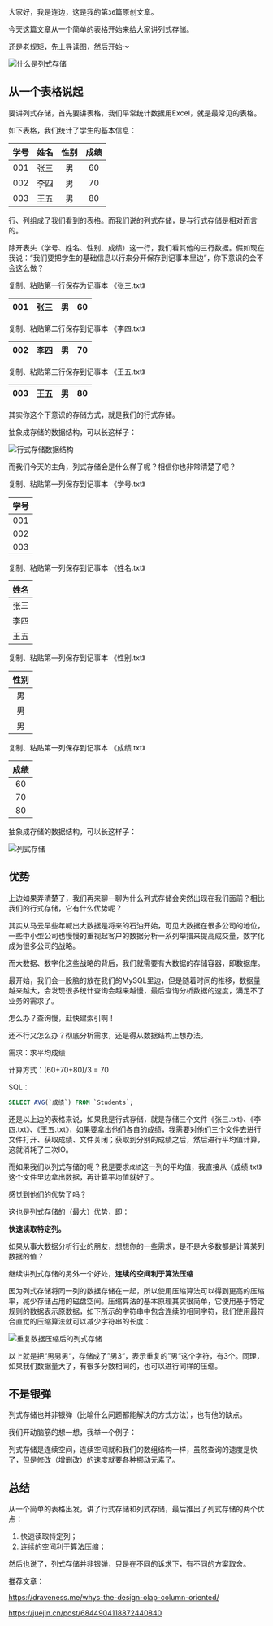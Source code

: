 大家好，我是连边，这是我的第`36`篇原创文章。

今天这篇文章从一个简单的表格开始来给大家讲列式存储。

还是老规矩，先上导读图，然后开始～

![什么是列式存储](http://mkstatic.lianbian.net/202203032332940.png)



## 从一个表格说起

要讲列式存储，首先要讲表格，我们平常统计数据用Excel，就是最常见的表格。

如下表格，我们统计了学生的基本信息：

| 学号 | 姓名 | 性别 | 成绩 |
| :--: | :--: | :--: | :--: |
| 001  | 张三 |  男  |  60  |
| 002  | 李四 |  男  |  70  |
| 003  | 王五 |  男  |  80  |

行、列组成了我们看到的表格。而我们说的列式存储，是与行式存储是相对而言的。

除开表头（学号、姓名、性别、成绩）这一行，我们看其他的三行数据。假如现在我说：“我们要把学生的基础信息以行来分开保存到记事本里边”，你下意识的会不会这么做？



复制、粘贴第一行保存为记事本 《张三.txt》

| 001  | 张三 |  男  |  60  |
| :--: | :--: | :--: | :--: |



复制、粘贴第二行保存到记事本 《李四.txt》

| 002  | 李四 |  男  |  70  |
| :--: | :--: | :--: | :--: |



复制、粘贴第三行保存到记事本 《王五.txt》

| 003  | 王五 |  男  |  80  |
| :--: | :--: | :--: | :--: |



其实你这个下意识的存储方式，就是我们的行式存储。

抽象成存储的数据结构，可以长这样子：

![行式存储数据结构](http://mkstatic.lianbian.net/202203032308971.png)



而我们今天的主角，列式存储会是什么样子呢？相信你也非常清楚了吧？

复制、粘贴第一列保存到记事本 《学号.txt》

| 学号 |
| :--: |
| 001  |
| 002  |
| 003  |



复制、粘贴第一列保存到记事本 《姓名.txt》

| 姓名 |
| :--: |
| 张三 |
| 李四 |
| 王五 |



复制、粘贴第一列保存到记事本 《性别.txt》

| 性别 |
| :--: |
|  男  |
|  男  |
|  男  |



复制、粘贴第一列保存到记事本 《成绩.txt》

| 成绩 |
| :--: |
|  60  |
|  70  |
|  80  |

抽象成存储的数据结构，可以长这样子：

![列式存储](http://mkstatic.lianbian.net/202203032305135.png)

## 优势

上边如果弄清楚了，我们再来聊一聊为什么列式存储会突然出现在我们面前？相比我们的行式存储，它有什么优势呢？

其实从马云早些年喊出大数据是将来的石油开始，可见大数据在很多公司的地位，一些中小型公司也慢慢的重视起客户的数据分析一系列举措来提高成交量，数字化成为很多公司的战略。

而大数据、数字化这些战略的背后，我们就需要有大数据的存储容器，即数据库。

最开始，我们会一股脑的放在我们的MySQL里边，但是随着时间的推移，数据量越来越大，会发现很多统计查询会越来越慢，最后查询分析数据的速度，满足不了业务的需求了。

怎么办？查询慢，赶快建索引啊！

还不行又怎么办？彻底分析需求，还是得从数据结构上想办法。

需求：求平均成绩

计算方式：(60+70+80)/3 = 70

SQL：

```sql
SELECT AVG(`成绩`) FROM `Students`;
```

还是以上边的表格来说，如果我是行式存储，就是存储三个文件《张三.txt》、《李四.txt》、《王五.txt》，如果要拿出他们各自的成绩，我需要对他们三个文件去进行文件打开、获取成绩、文件关闭；获取到分别的成绩之后，然后进行平均值计算，这就消耗了三次IO。

而如果我们以列式存储的呢？我是要求`成绩`这一列的平均值，我直接从《成绩.txt》这个文件里边拿出数据，再计算平均值就好了。

感觉到他们的优势了吗？

这也是列式存储的（最大）优势，即：

**快速读取特定列。**

如果从事大数据分析行业的朋友，想想你的一些需求，是不是大多数都是计算某列数据的值？



继续讲列式存储的另外一个好处，**连续的空间利于算法压缩**

因为列式存储将同一列的数据存储在一起，所以使用压缩算法可以得到更高的压缩率，减少存储占用的磁盘空间。压缩算法的基本原理其实很简单，它使用基于特定规则的数据表示原数据，如下所示的字符串中包含连续的相同字符，我们使用最符合直觉的压缩算法就可以减少字符串的长度：

![重复数据压缩后的列式存储](http://mkstatic.lianbian.net/202203032312839.png)



以上就是把“男男男“，存储成了”男3“，表示重复的”男“这个字符，有3个。同理，如果我们数据量大了，有很多分数相同的，也可以进行同样的压缩。



## 不是银弹

列式存储也并非银弹（比喻什么问题都能解决的方式方法），也有他的缺点。

我们开动脑筋的想一想，我举一个例子：

列式存储是连续空间，连续空间就和我们的数组结构一样，虽然查询的速度是快了，但是修改（增删改）的速度就要各种挪动元素了。



## 总结

从一个简单的表格出发，讲了行式存储和列式存储，最后推出了列式存储的两个优点：

1. 快速读取特定列；
2. 连续的空间利于算法压缩；

然后也说了，列式存储并非银弹，只是在不同的诉求下，有不同的方案取舍。



推荐文章：

https://draveness.me/whys-the-design-olap-column-oriented/

https://juejin.cn/post/6844904118872440840

